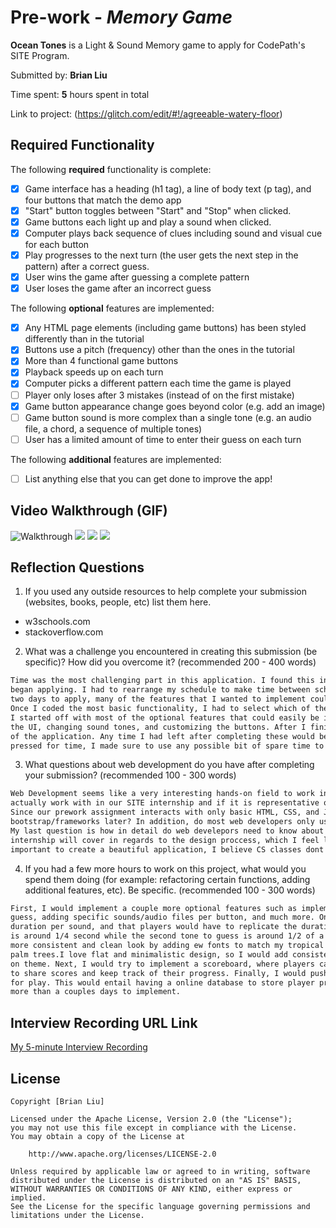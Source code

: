 # Pre-work - *Memory Game*

**Ocean Tones** is a Light & Sound Memory game to apply for CodePath's SITE Program. 

Submitted by: **Brian Liu**

Time spent: **5** hours spent in total

Link to project: (https://glitch.com/edit/#!/agreeable-watery-floor)

## Required Functionality

The following **required** functionality is complete:

* [x] Game interface has a heading (h1 tag), a line of body text (p tag), and four buttons that match the demo app
* [x] "Start" button toggles between "Start" and "Stop" when clicked. 
* [x] Game buttons each light up and play a sound when clicked. 
* [x] Computer plays back sequence of clues including sound and visual cue for each button
* [x] Play progresses to the next turn (the user gets the next step in the pattern) after a correct guess. 
* [x] User wins the game after guessing a complete pattern
* [x] User loses the game after an incorrect guess

The following **optional** features are implemented:

* [x] Any HTML page elements (including game buttons) has been styled differently than in the tutorial
* [x] Buttons use a pitch (frequency) other than the ones in the tutorial
* [x] More than 4 functional game buttons
* [x] Playback speeds up on each turn
* [x] Computer picks a different pattern each time the game is played
* [ ] Player only loses after 3 mistakes (instead of on the first mistake)
* [x] Game button appearance change goes beyond color (e.g. add an image)
* [ ] Game button sound is more complex than a single tone (e.g. an audio file, a chord, a sequence of multiple tones)
* [ ] User has a limited amount of time to enter their guess on each turn

The following **additional** features are implemented:

- [ ] List anything else that you can get done to improve the app!

## Video Walkthrough (GIF)

![Walkthrough](http://g.recordit.co/I197i0OUi2.gif)
![](gif2-link-here)
![](gif3-link-here)
![](gif4-link-here)

## Reflection Questions
1. If you used any outside resources to help complete your submission (websites, books, people, etc) list them here. 

* w3schools.com
* stackoverflow.com

2. What was a challenge you encountered in creating this submission (be specific)? How did you overcome it? (recommended 200 - 400 words) 
```markdown
Time was the most challenging part in this application. I found this internship opportunity on March 30, and immediately
began applying. I had to rearrange my schedule to make time between schoolwork for this application. Because I only had
two days to apply, many of the features that I wanted to implement could not be implemented due to time constraints.
Once I coded the most basic functionality, I had to select which of the optional features I wanted to work on.
I started off with most of the optional features that could easily be implemented in one sit-down such as improving
the UI, changing sound tones, and customizing the buttons. After I finished these features, I worked on the other parts
of the application. Any time I had left after completing these would be dedicated to polishing my game. Even though I was
pressed for time, I made sure to use any possible bit of spare time to create a polished application! 
```

3. What questions about web development do you have after completing your submission? (recommended 100 - 300 words) 
```markdown
Web Development seems like a very interesting hands-on field to work in! I'm interested to see what we will 
actually work with in our SITE internship and if it is representative of what real web developers do in the industry. 
Since our prework assignment interacts with only basic HTML, CSS, and Javascript, my question is will we be working with 
bootstrap/frameworks later? In addition, do most web developers only use frameworks without using vanilla JS/CSS/HTML? 
My last question is how in detail do web develepors need to know about ux design? I was wondering how much the SITE 
internship will cover in regards to the design proccess, which I feel like is not covered enough. As good design is 
important to create a beautiful application, I believe CS classes dont really touch on this topic enough.
```

4. If you had a few more hours to work on this project, what would you spend them doing (for example: refactoring certain functions, adding additional features, etc). Be specific. (recommended 100 - 300 words) 
```markdown
First, I would implement a couple more optional features such as implementing a limited amount of time for each 
guess, adding specific sounds/audio files per button, and much more. One of my fancier ideas was to have a random 
duration per sound, and that players would have to replicate the duration of the sound. For example, the first tone 
is around 1/4 second while the second tone to guess is around 1/2 of a second. Next, I would revamp my UI to have a 
more consistent and clean look by adding ew fonts to match my tropical vibe and including other images like a sun and 
palm trees.I love flat and minimalistic design, so I would add consistent vector icons that match each other and stay 
on theme. Next, I would try to implement a scoreboard, where players can compete with their friends, with the ability 
to share scores and keep track of their progress. Finally, I would push this to a domain and have it publicly avaliable 
for play. This would entail having a online database to store player progress. All these features would take probably 
more than a couples days to implement. 

```





## Interview Recording URL Link

[My 5-minute Interview Recording](https://www.loom.com/share/42217a8aa18a43e28ac3e58d067df6e9)


## License

    Copyright [Brian Liu]

    Licensed under the Apache License, Version 2.0 (the "License");
    you may not use this file except in compliance with the License.
    You may obtain a copy of the License at

        http://www.apache.org/licenses/LICENSE-2.0

    Unless required by applicable law or agreed to in writing, software
    distributed under the License is distributed on an "AS IS" BASIS,
    WITHOUT WARRANTIES OR CONDITIONS OF ANY KIND, either express or implied.
    See the License for the specific language governing permissions and
    limitations under the License.
